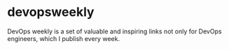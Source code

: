 # devopsweekly
DevOps weekly is a set of valuable and inspiring links not only for DevOps engineers, which I publish every week.
